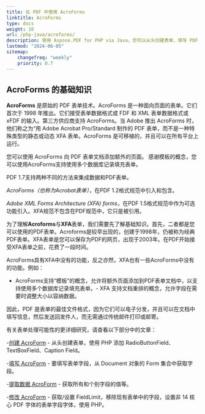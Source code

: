 ```yaml
---
title: 在 PDF 中使用 AcroForms
linktitle: AcroForms
type: docs
weight: 10
url: /php-java/acroforms/
description: 使用 Aspose.PDF for PHP via Java，您可以从头创建表单、填写 PDF 文档中的表单字段、从表单中提取数据、在现有表单中添加或删除字段。
lastmod: "2024-06-05"
sitemap:
    changefreq: "weekly"
    priority: 0.7
---
```


## AcroForms 的基础知识

**AcroForms** 是原始的 PDF 表单技术。AcroForms 是一种面向页面的表单。它们首次于 1998 年推出。它们接受表单数据格式或 FDF 和 XML 表单数据格式或 xFDF 的输入。第三方供应商支持 AcroForms。当 Adobe 推出 AcroForms 时，他们称之为“用 Adobe Acrobat Pro/Standard 制作的 PDF 表单，而不是一种特殊类型的静态或动态 XFA 表单。AcroForms 是可移植的，并且可以在所有平台上运行。

您可以使用 AcroForms 向 PDF 表单文档添加额外的页面。
 感谢模板的概念，您可以使用AcroForms支持使用多个数据库记录填充表单。

PDF 1.7支持两种不同的方法来集成数据和PDF表单。

*AcroForms（也称为Acrobat表单）*，在PDF 1.2格式规范中引入和包含。

*Adobe XML Forms Architecture (XFA) forms*，在PDF 1.5格式规范中作为可选功能引入。XFA规范不包含在PDF规范中，它只是被引用。

为了理解**Acroforms**与**XFA**表单，我们需要先了解基础知识。首先，二者都是您可以使用的PDF表单。Acroforms是较早出现的，创建于1998年，仍被称为经典PDF表单。XFA表单是您可以保存为PDF的网页，出现于2003年。在PDF开始接受XFA表单之前，花费了一段时间。

AcroForms具有XFA中没有的功能，反之亦然，XFA也有一些AcroForms中没有的功能。例如：

- AcroForms支持“模板”的概念，允许将额外页面添加到PDF表单文档中，以支持使用多个数据库记录填充表单。- XFA 支持文档重排的概念，允许字段在需要时调整大小以容纳数据。

因此，PDF 是表单的最佳文件格式，因为它们可以电子分发，并且可以在文档中填写信息，然后发送回发件人，而无需通过传统邮件打印或邮寄。

有关表单处理可能性的更详细研究，请查看以下部分中的文章：

-[创建 AcroForm](/pdf/php-java/create-form/) - 从头创建表单，使用 PHP 添加 RadioButtonField、TextBoxField、Caption Field。

-[填写 AcroForm](/pdf/php-java/fill-form/) - 要填写表单字段，从 Document 对象的 Form 集合中获取字段。

-[提取数据 AcroForm](/pdf/php-java/extract-form/) - 获取所有和个别字段的值等。

-[修改 AcroForm](/pdf/php-java/modifing-form/) - 获取/设置 FieldLimit，移除现有表单中的字段，设置非 14 核心 PDF 字体的表单字段字体，使用 PHP。